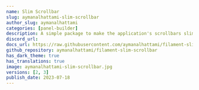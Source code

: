 ```yaml
---
name: Slim Scrollbar
slug: aymanalhattami-slim-scrollbar
author_slug: aymanalhattami
categories: [panel-builder]
description: A simple package to make the application's scrollbars slim.
discord_url: 
docs_url: https://raw.githubusercontent.com/aymanalhattami/filament-slim-scrollbar/main/README.md
github_repository: aymanalhattami/filament-slim-scrollbar
has_dark_theme: true
has_translations: true
image: aymanalhattami-slim-scrollbar.jpg
versions: [2, 3]
publish_date: 2023-07-18
---
```

